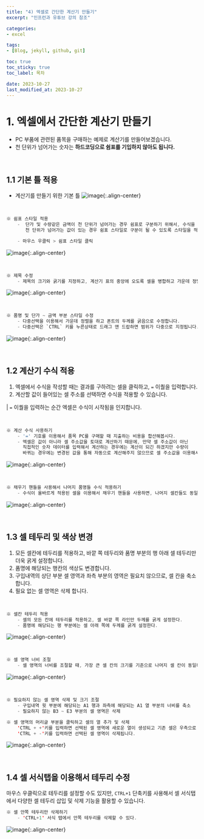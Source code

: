 ```yaml
---
title: "4) 엑셀로 간단한 계산기 만들기"
excerpt: "인프런과 유튜브 강의 참조"

categories: 
- excel

tags:
- [Blog, jekyll, github, git]

toc: true
toc_sticky: true
toc_label: 목차

date: 2023-10-27
last_modified_at: 2023-10-27
---
```


# 1. 엑셀에서 간단한 계산기 만들기
* PC 부품에 관련된 품목을 구매하는 예제로 계산기를 만들어보겠습니다.
* 천 단위가 넘어가는 숫자는 **하드코딩으로 쉼표를 기입하지 않아도 됩니다.**

<br>

## 1.1 기본 틀 적용
* 계산기를 만들기 위한 기본 틀
![image](https://github.com/studydong/studydong.github.io/assets/57532060/318cb04a-7e01-4abe-9ce6-821eee9c007b){:.align-center}

<br>

```java
※ 쉼표 스타일 적용 
    -  단가 및 수량같은 금액이 천 단위가 넘어가는 경우 쉼표로 구분하기 위해서, 수식을 적용할 셀 범위를 지정해주고
       천 단위가 넘어가는 값이 있는 경우 쉼표 스타일로 구분이 될 수 있도록 스타일을 적용할 수 있습니다.

    - 마우스 우클릭 > 쉼표 스타일 클릭
```
![image](https://github.com/studydong/studydong.github.io/assets/57532060/8681baaf-3315-489d-880d-e15d2402622d){:.align-center}

<br>

```java
※ 제목 수정
    - 제목의 크기와 굵기를 지정하고, 계산기 표의 중앙에 오도록 셀을 병합하고 가운데 정렬합니다.
```
![image](https://github.com/studydong/studydong.github.io/assets/57532060/0f5b1e50-7c56-4422-a755-c5b54bd61819){:.align-center}

<br>

```java
※ 품명 및 단가 ~ 금액 부분 스타일 수정
    - 다중선택을 이용해서 가운데 정렬을 하고 폰트의 두께를 굵음으로 수정합니다.
    - 다중선택은 `CTRL` 키를 누른상태로 드래그 앤 드랍하면 범위가 다중으로 지정됩니다.
```
![image](https://github.com/studydong/studydong.github.io/assets/57532060/38517988-3f86-491f-a1fe-4844b8f7035b){:.align-center}

<br>

## 1.2 계산기 수식 적용
1) 엑셀에서 수식을 작성할 때는 결과를 구하려는 셀을 클릭하고, `=` 이퀄을 입력합니다.  
2) 계산할 값이 들어있는 셀 주소를 선택하면 수식을 적용할 수 있습니다.

| `=` 이퀄을 입력하는 순간 엑셀은 수식이 시작됨을 인지합니다.

<br>

```java
※ 계산 수식 사용하기
    - '=' 기호를 이용해서 품목 PC를 구매할 때 지출하는 비용을 합산해봅시다.
    - 엑셀은 값이 아니라 셀 주소값을 토대로 계산하기 때문에, 만약 셀 주소값이 아닌
      직접적인 숫자 데이터를 입력해서 계산하는 경우에는 계산이 되긴 하겠지만 수량이
      바뀌는 경우에는 변경된 값을 통해 자동으로 계산해주지 않으므로 셀 주소값을 이용해서 수식을 작성합니다.
```
![image](https://github.com/studydong/studydong.github.io/assets/57532060/17405bd2-a3f7-47aa-adb6-f57ae8cdba72){:.align-center}

<br>

```java
※ 채우기 핸들을 사용해서 나머지 품명들 수식 적용하기
    - 수식이 올바르게 적용된 셀을 이용해서 채우기 핸들을 사용하면, 나머지 셀칸들도 동일한 수식이 적용됩니다.
```
![image](https://github.com/studydong/studydong.github.io/assets/57532060/da548991-f1b5-4eb7-b4cf-44dd8c36c8a0){:.align-center}

<br>

## 1.3 셀 테두리 및 색상 변경
1) 모든 셀칸에 테두리를 적용하고, 바깥 쪽 테두리와 품명 부분의 행 아래 셀 테두리만 더욱 굵게 설정합니다.  
2) 품명에 해당되는 행칸의 색상도 변경합니다.  
3) 구입내역의 상단 부분 셀 영역과 좌측 부분의 영역은 필요치 않으므로, 셀 칸을 축소 합니다.  
4) 필요 없는 셀 영역은 삭제 합니다.  

<br>

```java
※ 셀칸 테두리 적용
    - 셀의 모든 칸에 테두리를 적용하고, 셀 바깥 쪽 라인만 두께를 굵게 설정한다.
    - 품명에 해당되는 행 부분에는 셀 아래 쪽에 두께를 굵게 설정한다.
```
![image](https://github.com/studydong/studydong.github.io/assets/57532060/9863fe34-0d3c-444f-a688-b1ce0cbda0d5){:.align-center}

<br>

```java
※ 셀 영역 너비 조절
    - 셀 영역의 너비를 조절할 때, 가장 큰 셀 칸의 크기를 기준으로 나머지 셀 칸이 동일하게 크기가 변경됩니다.
```
![image](https://github.com/studydong/studydong.github.io/assets/57532060/57ef211d-cbc5-40c2-8f68-cb6559ee087e){:.align-center}

<br>

```java
※ 필요하지 않는 셀 영역 삭제 및 크기 조절
    - 구입내역 윗 부분에 해당되는 A1 행과 좌측에 해당되는 A1 열 부분의 너비를 축소
    - 필요하지 않는 B3 ~ E3 부분의 셀 영역은 삭제

※ 셀 영역의 머리글 부분을 클릭하고 셀의 열 추가 및 삭제
    'CTRL + +'키를 입력하면 선택된 셀 영역에 새로운 열이 생성되고 기존 셀은 우측으로 한 칸씩 이동되며,
    'CTRL + -'키를 입력하면 선택된 셀 영역이 삭제됩니다.
```
![image](https://github.com/studydong/studydong.github.io/assets/57532060/5b05c002-b740-469b-8623-2035ee9a80bf){:.align-center}

<br>

## 1.4 셀 서식탭을 이용해서 테두리 수정
마우스 우클릭으로 테두리를 설정할 수도 있지만, `CTRL+1` 단축키를 사용해서 셀 서식탭에서
다양한 셀 테두리 삽입 및 삭제 기능을 활용할 수 있습니다.

```java
※ 셀 안쪽 테두리만 삭제하기
    - 'CTRL+1' 서식 탭에서 안쪽 테두리를 삭제할 수 있다.
```

![image](https://github.com/studydong/studydong.github.io/assets/57532060/800867bc-ee6d-428b-9f20-a4a1942993fd){:.align-center}
